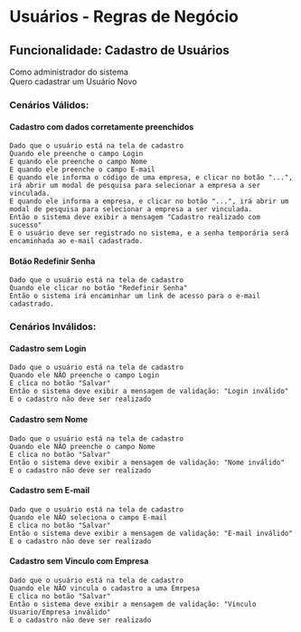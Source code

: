 # Usuários - Regras de Negócio

## Funcionalidade: Cadastro de Usuários
Como administrador do sistema  
Quero cadastrar um Usuário Novo

### Cenários Válidos:

#### Cadastro com dados corretamente preenchidos
    Dado que o usuário está na tela de cadastro
    Quando ele preenche o campo Login
    E quando ele preenche o campo Nome
    E quando ele preenche o campo E-mail
    E quando ele informa o código de uma empresa, e clicar no botão "...", irá abrir um modal de pesquisa para selecionar a empresa a ser vinculada.
    E quando ele informa a empresa, e clicar no botão "...", irá abrir um modal de pesquisa para selecionar a empresa a ser vinculada.
    Então o sistema deve exibir a mensagem "Cadastro realizado com sucesso"
    E o usuário deve ser registrado no sistema, e a senha temporária será encaminhada ao e-mail cadastrado.

#### Botão Redefinir Senha
    Dado que o usuário está na tela de cadastro
    Quando ele clicar no botão "Redefinir Senha"
    Então o sistema irá encaminhar um link de acesso para o e-mail cadastrado.

### Cenários Inválidos: 

#### Cadastro sem Login
    Dado que o usuário está na tela de cadastro
    Quando ele NÃO preenche o campo Login
    E clica no botão "Salvar"
    Então o sistema deve exibir a mensagem de validação: "Login inválido"
    E o cadastro não deve ser realizado

#### Cadastro sem Nome
    Dado que o usuário está na tela de cadastro
    Quando ele NÃO preenche o campo Nome
    E clica no botão "Salvar"
    Então o sistema deve exibir a mensagem de validação: "Nome inválido"
    E o cadastro não deve ser realizado

#### Cadastro sem E-mail
    Dado que o usuário está na tela de cadastro
    Quando ele NÃO seleciona o campo E-mail
    E clica no botão "Salvar"
    Então o sistema deve exibir a mensagem de validação: "E-mail inválido"
    E o cadastro não deve ser realizado

#### Cadastro sem Vinculo com Empresa
    Dado que o usuário está na tela de cadastro
    Quando ele NÃO vincula o cadastro a uma Emrpesa
    E clica no botão "Salvar"
    Então o sistema deve exibir a mensagem de validação: "Vinculo Usuario/Empresa inválido"
    E o cadastro não deve ser realizado

